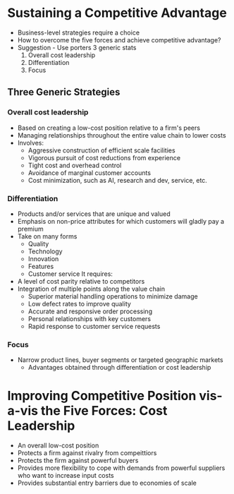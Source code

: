 # Sustaining a Competitive Advantage
- Business-level strategies require a choice
- How to overcome the five forces and achieve competitive advantage?
- Suggestion - Use porters 3 generic stats
	1. Overall cost leadership
	2. Differentiation
	3. Focus
## Three Generic Strategies
### Overall cost leadership
- Based on creating a low-cost position relative to a firm's peers
- Managing relationships throughout the entire value chain to lower costs
- Involves:
	- Aggressive construction of efficient scale facilities
	- Vigorous pursuit of cost reductions from experience
	- Tight cost and overhead control
	- Avoidance of marginal customer accounts
	- Cost minimization, such as AI, research and dev, service, etc.
### Differentiation
- Products and/or services that are unique and valued
- Emphasis on non-price attributes for which customers will gladly pay a premium
- Take on many forms
	- Quality
	- Technology
	- Innovation
	- Features
	- Customer service
It requires:
- A level of cost parity relative to competitors
- Integration of multiple points along the value chain
	- Superior material handling operations to minimize damage
	- Low defect rates to improve quality
	- Accurate and responsive order processing
	- Personal relationships with key customers
	- Rapid response to customer service requests
### Focus
- Narrow product lines, buyer segments or targeted geographic markets
	- Advantages obtained through differentiation or cost leadership
# Improving Competitive Position vis-a-vis the Five Forces: Cost Leadership
- An overall low-cost position
- Protects a firm against rivalry from compeittiors
- Protects the firm against powerful buyers
- Provides more flexibility to cope with demands from powerful suppliers who want to increase input costs
- Provides substantial entry barriers due to economies of scale
